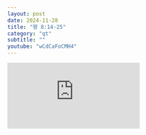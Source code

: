 ```yaml
---
layout: post
date: 2024-11-28
title: "행 8:14-25"
category: "qt"
subtitle: ""
youtube: "wCdCaFoCMH4"
---
```


<div class="youtube margin-large">
    <iframe src="https://www.youtube.com/embed/wCdCaFoCMH4" title="YouTube video player" frameborder="0" allow="accelerometer; autoplay; clipboard-write; encrypted-media; gyroscope; picture-in-picture; web-share" allowfullscreen></iframe>
</div>

